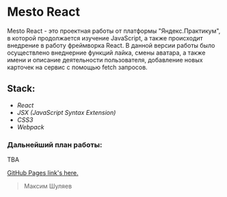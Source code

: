# Mesto React


Mesto React - это проектная работы от платформы "Яндекс.Практикум", в которой продолжается изучение JavaScript, а также происходит внедрение в работу фреймворка React.
В данной версии работы было осуществлено внеднерние функций лайка, смены аватара, а также имени и описание деятельности пользователя, добавление новых карточек на сервис с помощью fetch запросов.

## Stack:
* *React*
* *JSX (JavaScript Syntax Extension)*
* *CSS3*
* *Webpack*

### Дальнейший план работы:
TBA

[GitHub Pages link's here.](https://mxtheen.github.io/mesto-react/)

>Максим Шуляев

